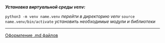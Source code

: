 ***Установка виртуальной среды venv:***

`python3 -m venv name.venv`
*перейти в директорию venv*
`source name.venv/bin/activate`
*установить необходимые модули и библиотеки*

___

[Оформление .md файлов](https://habitica.fandom.com/ru/wiki/%D0%A8%D0%BF%D0%B0%D1%80%D0%B3%D0%B0%D0%BB%D0%BA%D0%B0_%D0%BF%D0%BE_Markdown)
